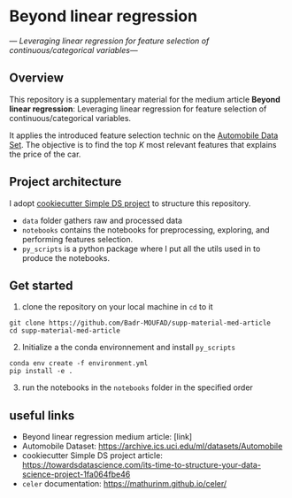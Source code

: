 # Beyond linear regression

_— Leveraging linear regression for feature selection of continuous/categorical variables—_


## Overview

This repository is a supplementary material for the medium article 
**Beyond linear regression**: Leveraging linear regression for feature selection of continuous/categorical variables.

It applies the introduced feature selection technic on the [Automobile Data Set](https://archive.ics.uci.edu/ml/datasets/Automobile).
The objective is to find the top $K$ most relevant features that explains the price of the car.


## Project architecture

I adopt [cookiecutter Simple DS project](https://github.com/Badr-MOUFAD/cookiecutter-simple-DS-project) to structure this repository.

- ``data`` folder gathers raw and processed data
- ``notebooks`` contains the notebooks for preprocessing, exploring, and performing features selection.
- ``py_scripts`` is a python package where I put all the utils used in to produce the notebooks. 


## Get started

1. clone the repository on your local machine in ``cd`` to it

```shell
git clone https://github.com/Badr-MOUFAD/supp-material-med-article
cd supp-material-med-article
```

2. Initialize a the conda environnement and install ``py_scripts``

```shell
conda env create -f environment.yml
pip install -e .
```

3. run the notebooks in the ``notebooks`` folder in the specified order


## useful links

- Beyond linear regression medium article: [link]
- Automobile Dataset: https://archive.ics.uci.edu/ml/datasets/Automobile
- cookiecutter Simple DS project article: https://towardsdatascience.com/its-time-to-structure-your-data-science-project-1fa064fbe46
- ``celer`` documentation: https://mathurinm.github.io/celer/